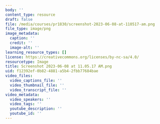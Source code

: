```yaml
---
body: ''
content_type: resource
draft: false
file: /media/courses/pr1830/screenshot-2023-06-08-at-110517-am.png
file_type: image/png
image_metadata:
  caption: ''
  credit: ''
  image-alt: ''
learning_resource_types: []
license: https://creativecommons.org/licenses/by-nc-sa/4.0/
resourcetype: Image
title: Screenshot 2023-06-08 at 11.05.17 AM.png
uid: f12392ef-0b82-4881-a5b4-2fbb77684bae
video_files:
  video_captions_file: ''
  video_thumbnail_file: ''
  video_transcript_file: ''
video_metadata:
  video_speakers: ''
  video_tags: ''
  youtube_description: ''
  youtube_id: ''
---
```

